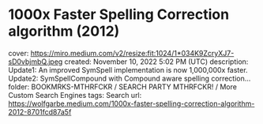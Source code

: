 # 1000x Faster Spelling Correction algorithm (2012)

cover: https://miro.medium.com/v2/resize:fit:1024/1*034K9ZcryXJ7-sD0vbjmbQ.jpeg
created: November 10, 2022 5:02 PM (UTC)
description: Update1: An improved SymSpell implementation is now 1,000,000x faster. Update2: SymSpellCompound with Compound aware spelling correction…
folder: BOOKMRKS-MTHRFCKR / SEARCH PARTY MTHRFCKR! / More Custom Search Engines
tags: Search
url: https://wolfgarbe.medium.com/1000x-faster-spelling-correction-algorithm-2012-8701fcd87a5f